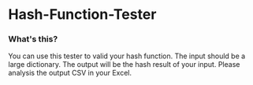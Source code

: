 Hash-Function-Tester
===========================
### What's this?
  You can use this tester to valid your hash function.
  The input should be a large dictionary. The output will be the hash result of your input.
  Please analysis the output CSV in your Excel.
